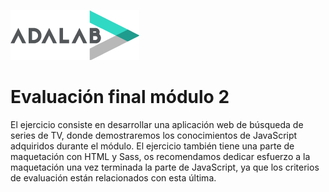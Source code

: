 ![Adalab](_src/assets/images/logo-adalab-80px.png)

# Evaluación final módulo 2

El ejercicio consiste en desarrollar una aplicación web de búsqueda de series de TV, donde
demostraremos los conocimientos de JavaScript adquiridos durante el módulo. El ejercicio también
tiene una parte de maquetación con HTML y Sass, os recomendamos dedicar esfuerzo a la
maquetación una vez terminada la parte de JavaScript, ya que los criterios de evaluación están
relacionados con esta última.
